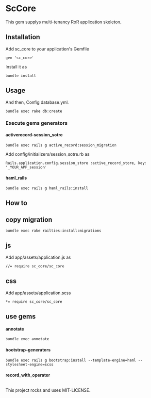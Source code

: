 # ScCore
This gem supplys multi-tenancy RoR application skeleton.

## Installation

Add sc_core to your application's Gemfile
```
gem 'sc_core'
```

Install it as
```
bundle install
```

## Usage
And then, Config database.yml.
```
bundle exec rake db:create
```

### Execute gems generators
#### activerecord-session_sotre
```
bundle exec rails g active_record:session_migration
```
Add config/initializers/session_sotre.rb as
```
Rails.application.config.session_store :active_record_store, key: '_YOUR_APP_session'
```
#### haml_rails
```
bundle exec rails g haml_rails:install
```

## How to
## copy migration
```
bundle exec rake railties:install:migrations
```
## js
Add app/assets/application.js as
```
//= require sc_core/sc_core
```
## css
Add app/assets/application.scss
```
*= require sc_core/sc_core
```
## use gems
#### annotate
```
bundle exec annotate
```
#### bootstrap-generators
```
bundle exec rails g bootstrap:install --template-engine=haml --stylesheet-engine=scss
```

#### record_with_operator
```
```
This project rocks and uses MIT-LICENSE.

